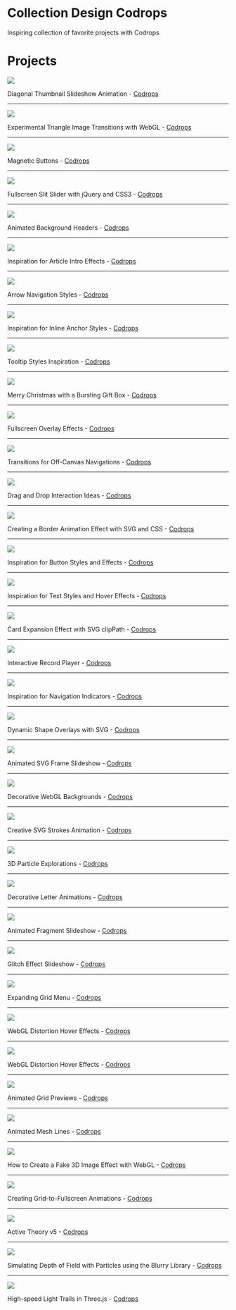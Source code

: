 # Collection Design Codrops
Inspiring collection of favorite projects with Codrops

# Projects

![](https://codropspz-tympanus.netdna-ssl.com/codrops/wp-content/uploads/2020/09/DiagonalThumbnailsSlideshow_featured.jpg)

Diagonal Thumbnail Slideshow Animation - [Codrops](https://tympanus.net/codrops/2020/09/01/diagonal-thumbnail-slideshow-animation/?utm_source=feedburner&utm_medium=feed&utm_campaign=Feed%3A+tympanus+%28Codrops%29)

---

![](https://codropspz-tympanus.netdna-ssl.com/codrops/wp-content/uploads/2020/08/Triangles_Featured.jpg)

Experimental Triangle Image Transitions with WebGL - [Codrops](https://tympanus.net/codrops/2020/08/27/experimental-triangle-image-transitions-with-webgl/?utm_source=feedburner&utm_medium=feed&utm_campaign=Feed%3A+tympanus+%28Codrops%29)

---

![](https://codropspz-tympanus.netdna-ssl.com/codrops/wp-content/uploads/2020/08/Buttons_featured.png)

Magnetic Buttons - [Codrops](https://tympanus.net/codrops/2020/08/05/magnetic-buttons/?utm_source=feedburner&utm_medium=feed&utm_campaign=Feed%3A+tympanus+%28Codrops%29)

---

![](https://codropspz-tympanus.netdna-ssl.com/codrops/wp-content/uploads/2012/06/SlitSlider.jpg)

Fullscreen Slit Slider with jQuery and CSS3 - [Codrops](https://tympanus.net/codrops/2012/06/05/fullscreen-slit-slider-with-jquery-and-css3/)

---

![](https://codropspz-tympanus.netdna-ssl.com/codrops/wp-content/uploads/2014/09/AnimatedHeaderBackgrounds.png)

Animated Background Headers - [Codrops](https://tympanus.net/codrops/2014/09/23/animated-background-headers/)

---

![](https://codropspz-tympanus.netdna-ssl.com/codrops/wp-content/uploads/2014/05/ArticleIntroEffects.png)

Inspiration for Article Intro Effects - [Codrops](https://tympanus.net/codrops/2014/05/22/inspiration-for-article-intro-effects/)

---

![](https://codropspz-tympanus.netdna-ssl.com/codrops/wp-content/uploads/2014/05/ArrowNavigationEffects.png)

Arrow Navigation Styles - [Codrops](https://tympanus.net/codrops/2014/05/28/arrow-navigation-styles/)

---

![](https://codropspz-tympanus.netdna-ssl.com/codrops/wp-content/uploads/2014/06/InlineLinkStyles.png)

Inspiration for Inline Anchor Styles - [Codrops](https://tympanus.net/codrops/2014/06/04/inspiration-for-inline-anchor-styles/)

---

![](https://codropspz-tympanus.netdna-ssl.com/codrops/wp-content/uploads/2014/10/TooltipStylesInspiration.png)

Tooltip Styles Inspiration - [Codrops](https://tympanus.net/codrops/2014/10/07/tooltip-styles-inspiration/)

---

![](https://codropspz-tympanus.netdna-ssl.com/codrops/wp-content/uploads/2013/12/MerryChristmasCodrops_Main.png)

Merry Christmas with a Bursting Gift Box - [Codrops](https://tympanus.net/codrops/2013/12/24/merry-christmas-with-a-bursting-gift-box/)

---

![](https://codropspz-tympanus.netdna-ssl.com/codrops/wp-content/uploads/2014/02/FullscreenOverlayStyles.jpg)

Fullscreen Overlay Effects - [Codrops](https://tympanus.net/codrops/2014/02/06/fullscreen-overlay-effects/)

---

![](https://codropspz-tympanus.netdna-ssl.com/codrops/wp-content/uploads/2013/08/sidebartransitions.png)

Transitions for Off-Canvas Navigations - [Codrops](https://tympanus.net/codrops/2013/08/28/transitions-for-off-canvas-navigations/)

---

![](https://codropspz-tympanus.netdna-ssl.com/codrops/wp-content/uploads/2014/11/DragDropInteractions.png)

Drag and Drop Interaction Ideas - [Codrops](https://tympanus.net/codrops/2014/11/11/drag-and-drop-interaction-ideas/)

---

![](https://codropspz-tympanus.netdna-ssl.com/codrops/wp-content/uploads/2014/02/BorderAnimationSVG.png)

Creating a Border Animation Effect with SVG and CSS - [Codrops](https://tympanus.net/codrops/2014/02/26/creating-a-border-animation-effect-with-svg-and-css/)

---

![](https://codropspz-tympanus.netdna-ssl.com/codrops/wp-content/uploads/2015/02/ButtonStylesInspiration.png)

Inspiration for Button Styles and Effects - [Codrops](https://tympanus.net/codrops/2015/02/26/inspiration-button-styles-effects/)

---

![](https://codropspz-tympanus.netdna-ssl.com/codrops/wp-content/uploads/2015/05/LinkStylesHoverEffects.jpg)

Inspiration for Text Styles and Hover Effects - [Codrops](https://tympanus.net/codrops/2015/05/13/inspiration-for-text-styles-and-hover-effects/)

---

![](https://codropspz-tympanus.netdna-ssl.com/codrops/wp-content/uploads/2015/06/CardExpansion.jpg)

Card Expansion Effect with SVG clipPath - [Codrops](https://tympanus.net/codrops/2015/06/18/card-expansion-effect-svg-clippath/)

---

![](https://codropspz-tympanus.netdna-ssl.com/codrops/wp-content/uploads/2016/06/InteractiveRecordPlayer_800x600.jpg)

Interactive Record Player - [Codrops](https://tympanus.net/codrops/2016/06/15/interactive-record-player/)

---

![](https://codropspz-tympanus.netdna-ssl.com/codrops/wp-content/uploads/2016/09/NavigationIndicators_Xusni.gif)

Inspiration for Navigation Indicators - [Codrops](https://tympanus.net/codrops/2016/09/02/inspiration-navigation-indicators/)

---

![](https://codropspz-tympanus.netdna-ssl.com/codrops/wp-content/uploads/2017/10/ShapeOverlays.png)

Dynamic Shape Overlays with SVG - [Codrops](https://tympanus.net/codrops/2017/10/17/dynamic-shape-overlays-with-svg/)

---

![](https://codropspz-tympanus.netdna-ssl.com/codrops/wp-content/uploads/2017/11/AnimatedFrameSlideshow_Featured.jpg)

Animated SVG Frame Slideshow - [Codrops](https://tympanus.net/codrops/2017/11/15/animated-svg-frame-slideshow/)

---

![](https://codropspz-tympanus.netdna-ssl.com/codrops/wp-content/uploads/2017/11/DecorativeWebGLBackgrounds01.png)

Decorative WebGL Backgrounds - [Codrops](https://tympanus.net/codrops/2017/11/28/decorative-webgl-backgrounds/)

---

![](https://codropspz-tympanus.netdna-ssl.com/codrops/wp-content/uploads/2017/12/AnimatedStrokes.png)

Creative SVG Strokes Animation - [Codrops](https://tympanus.net/codrops/2017/12/05/creative-svg-strokes-animation/)

---

![](https://codropspz-tympanus.netdna-ssl.com/codrops/wp-content/uploads/2017/12/3dparticleexplorations.jpg)

3D Particle Explorations - [Codrops](https://tympanus.net/codrops/2017/12/12/3d-particle-explorations/)

---

![](https://codropspz-tympanus.netdna-ssl.com/codrops/wp-content/uploads/2018/01/DecorativeLetterEffects_featured.jpg)

Decorative Letter Animations - [Codrops](https://tympanus.net/codrops/2018/01/10/decorative-letter-animations/)

---

![](https://codropspz-tympanus.netdna-ssl.com/codrops/wp-content/uploads/2018/02/PiecesSlider.jpg)

Animated Fragment Slideshow - [Codrops](https://tympanus.net/codrops/2018/02/21/animated-fragment-slideshow/)

---

![](https://codropspz-tympanus.netdna-ssl.com/codrops/wp-content/uploads/2018/03/GlitchSlideshow_featured.jpg)

Glitch Effect Slideshow - [Codrops](https://tympanus.net/codrops/2018/03/13/glitch-effect-slideshow/)

---

![](https://codropspz-tympanus.netdna-ssl.com/codrops/wp-content/uploads/2018/03/GridMenu_featured.jpg)

Expanding Grid Menu - [Codrops](https://tympanus.net/codrops/2018/03/28/grid-menu/)

---

![](https://codropspz-tympanus.netdna-ssl.com/codrops/wp-content/uploads/2018/04/DistortionHoverEffect.jpg)

WebGL Distortion Hover Effects - [Codrops](https://tympanus.net/codrops/2018/04/10/webgl-distortion-hover-effects/)

---

![](https://codropspz-tympanus.netdna-ssl.com/codrops/wp-content/uploads/2018/08/DiagonalSlideshow.jpg)

WebGL Distortion Hover Effects - [Codrops](https://tympanus.net/codrops/2018/08/28/diagonal-slideshow/)

---

![](https://codropspz-tympanus.netdna-ssl.com/codrops/wp-content/uploads/2018/10/Animated-Grids-Layout_Featured.jpg)

Animated Grid Previews - [Codrops](https://tympanus.net/codrops/2018/10/31/animated-grids-layout/)

---

![](https://codropspz-tympanus.netdna-ssl.com/codrops/wp-content/uploads/2019/01/MeshLines_Featured-2.jpg)

Animated Mesh Lines - [Codrops](https://tympanus.net/codrops/2019/01/08/animated-mesh-lines/)

---

![](https://codropspz-tympanus.netdna-ssl.com/codrops/wp-content/uploads/2019/02/Fake3dEffect_featured.jpg)

How to Create a Fake 3D Image Effect with WebGL - [Codrops](https://tympanus.net/codrops/2019/02/20/how-to-create-a-fake-3d-image-effect-with-webgl/)

---

![](https://codropspz-tympanus.netdna-ssl.com/codrops/wp-content/uploads/2019/05/GridToFullscreen_featured.jpg)

Creating Grid-to-Fullscreen Animations - [Codrops](https://tympanus.net/codrops/2019/05/22/creating-grid-to-fullscreen-animations-with-three-js/)

---

![](https://lh3.googleusercontent.com/3jBhBbQ7BvqDuhRrMmlIKLGmvlg1ZG9E9Zx47R5g37KyCSXPi8JIPVt4587YYsm63mzwsNpQva9urJL1Eb6N3lZBFC_LfzB0TuMVOxi4H2BOQ9C24oaQU8At4tGVh02VnxnnLAZhW9HUjbLAyVmaXjFvXq4Jyh1flHtqSvAk4nN_2Zf-etIrDn9c7M_wEduiiPW_i-lUj1oSxl4wssnUlWoDrDm52n6lwBihALkhnBm2N47iwwTIKMjs_Gf33mYPDU7ED3ii8BZccTH6fO48bJ2fQaXZNH8eXx41HRagddK29FRJwz6XGtHEYrRWoQmYQvafmQkUoGQ-ASH4zF0BWOKFiQ2jiBt9pD5JLVMD6s5mEUCQb2pX23qUKHlGJB3oZdOYqmniZNrJkV9WG4qv-EAIz0PVbMeClDd6LxMOCMWE-ghxUqVxGOk8-Jh9_jwAFAY4LhpFrh9RxHNIEREEl6ld0f_pPVXje5lYIoS1vO5idJDOdqH2JU5TkjUfF3LVJ2j4_oVpNl_1CP9iXB12bI37IO6jz3FtaUGQQbbYK76EVIuY9EhsjQqJGXdccwRdE6cgmwhT5W4DTSlD3jg3ZM0HYKoxbfyvwAqtAv5cs7Ywrp7hE4NdK_fLj6ub9UQY4zfuWEbOpCpCFGOYiLPOewAmgPzvEZv6UQxxU4aUkrkBRNs=w899-h426-no)

Active Theory v5 - [Codrops](https://activetheory.net/home)

---

![](https://codropspz-tympanus.netdna-ssl.com/codrops/wp-content/uploads/2019/10/Blurry_featured.jpg)

Simulating Depth of Field with Particles using the Blurry Library - [Codrops](https://tympanus.net/codrops/2019/10/01/simulating-depth-of-field-with-particles-using-the-blurry-library/)

---

![](https://codropspz-tympanus.netdna-ssl.com/codrops/wp-content/uploads/2019/11/LightTrails_featured.jpg)

High-speed Light Trails in Three.js - [Codrops](https://tympanus.net/codrops/2019/11/13/high-speed-light-trails-in-three-js/)
